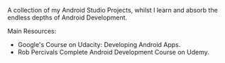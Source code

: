A collection of my Android Studio Projects, whilst I learn and absorb the endless depths of Android Development.

Main Resources:
+ Google's Course on Udacity: Developing Android Apps.
+ Rob Percivals Complete Android Development Course on Udemy.
